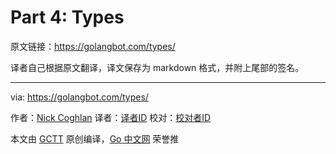 
# Part 4: Types

原文链接：https://golangbot.com/types/

译者自己根据原文翻译，译文保存为 markdown 格式，并附上尾部的签名。

----------------

via: https://golangbot.com/types/

作者：[Nick Coghlan](https://golangbot.com/about/)
译者：[译者ID](https://github.com/译者ID)
校对：[校对者ID](https://github.com/校对者ID)

本文由 [GCTT](https://github.com/studygolang/GCTT) 原创编译，[Go 中文网](https://studygolang.com/) 荣誉推

